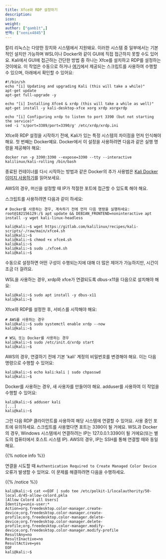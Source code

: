 ```yaml
---
title: Xfce와 RDP 설정하기
description:
icon:
weight:
author: ["gamb1t",]
번역: ["xenix4845"]
---
```


칼리 리눅스는 다양한 장치와 시스템에서 지원돼요. 이러한 시스템 중 일부에서는 기본적인 설치만 가능하며 WSL이나 Docker와 같이 GUI에 직접 접근하지 못할 수도 있어요. Kali에서 GUI에 접근하는 간단한 방법 중 하나는 Xfce를 설치하고 RDP를 설정하는 것이에요. 이 작업은 수동으로 하거나 [여기](https://gitlab.com/kalilinux/recipes/kali-scripts/-/blob/main/xfce4.sh)에서 제공되는 스크립트를 사용하여 수행할 수 있으며, 아래에서 확인할 수 있어요:

```plaintext
#!/bin/sh
echo "[i] Updating and upgrading Kali (this will take a while)"
apt-get update
apt-get full-upgrade -y

echo "[i] Installing Xfce4 & xrdp (this will take a while as well)"
apt-get install -y kali-desktop-xfce xorg xrdp xorgxrdp

echo "[i] Configuring xrdp to listen to port 3390 (but not starting the service)"
sed -i 's/port=3389/port=3390/g' /etc/xrdp/xrdp.ini
```

Xfce와 RDP 설정을 시작하기 전에, Kali가 있는 특정 시스템의 차이점을 먼저 인식해야 해요. 첫 번째는 Docker예요. Docker에서 이 설정을 사용하려면 다음과 같은 실행 명령을 제공해야 해요:

`docker run -p 3390:3390 --expose=3390 --tty --interactive kalilinux/kali-rolling /bin/bash`

종료된 컨테이너를 다시 시작하는 방법과 같은 Docker의 추가 사용법은 [Kali Docker 이미지 사용하기](/docs/containers/using-kali-docker-images/)를 읽어보세요.

AWS의 경우, 머신을 설정할 때 IP가 적절한 포트에 접근할 수 있도록 해야 해요.

스크립트를 사용하려면 다음과 같이 하세요:

```console
# Docker를 사용하는 경우, 계속하기 전에 먼저 다음 명령을 실행하세요:
root@182156129:/$ apt update && DEBIAN_FRONTEND=noninteractive apt install -y wget kali-linux-headless

kali@kali:~$ wget https://gitlab.com/kalilinux/recipes/kali-scripts/-/raw/main/xfce4.sh
kali@kali:~$
kali@kali:~$ chmod +x xfce4.sh
kali@kali:~$
kali@kali:~$ sudo ./xfce4.sh
kali@kali:~$
```

수동으로 설정하면 어떤 구성이 수행되는지에 대해 더 많은 제어가 가능하지만, 시간이 조금 더 걸려요.

WSL을 사용하는 경우, xrdp와 xfce가 연결되도록 dbus-x11을 다음으로 설치해야 해요:

```console
kali@kali:~$ sudo apt install -y dbus-x11
kali@kali:~$
```

Xfce와 RDP를 설정한 후, 서비스를 시작해야 해요:

```console
# AWS를 사용하는 경우
kali@kali:~$ sudo systemctl enable xrdp --now
kali@kali:~$

# WSL 또는 Docker를 사용하는 경우
kali@kali:~$ sudo /etc/init.d/xrdp start
kali@kali:~$
```

AWS의 경우, 연결하기 전에 기본 'kali' 계정의 비밀번호를 변경해야 해요. 이는 다음 명령으로 수행할 수 있어요:

```console
kali@kali:~$ echo kali:kali | sudo chpasswd
kali@kali:~$
```

Docker를 사용하는 경우, 새 사용자를 만들어야 해요. adduser를 사용하여 이 작업을 수행할 수 있어요:

```console
kali@kali:~$ adduser kali
[...]
kali@kali:~$
```

그런 다음 RDP 클라이언트를 사용하여 해당 시스템에 연결할 수 있어요. 사용 중인 포트에 유의하세요. 스크립트를 사용했다면 포트는 3390이 될 거에요. WSL과 Docker의 경우, Windows 시스템에서 연결하려는 IP는 127.0.0.1:3390이 될 거에요(또는 별도의 컴퓨터에서 호스트 시스템 IP). AWS의 경우, IP는 SSH를 통해 연결할 때와 동일해요.

{{% notice info %}}

연결을 시도할 때 `Authentication Required to Create Managed Color Device` 오류가 발생할 수 있어요. 이 문제를 해결하려면 다음을 수행하세요.

{{% /notice %}}

```console
kali@kali:~$ cat <<EOF | sudo tee /etc/polkit-1/localauthority/50-local.d/45-allow-colord.pkla
[Allow Colord all Users]
Identity=unix-user:*
Action=org.freedesktop.color-manager.create-device;org.freedesktop.color-manager.create-profile;org.freedesktop.color-manager.delete-device;org.freedesktop.color-manager.delete-profile;org.freedesktop.color-manager.modify-device;org.freedesktop.color-manager.modify-profile
ResultAny=no
ResultInactive=no
ResultActive=yes
EOF
kali@kali:~$
```

